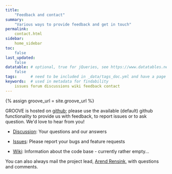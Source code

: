 ```yaml
---
title:
    "Feedback and contact"
summary:
    "Various ways to provide feedback and get in touch"
permalink:
    contact.html
sidebar:
    home_sidebar
toc: 
    false
last_updated:
    false
datatable: # optional, true for jQueries, see https://www.datatables.net/
    false
tags:      # need to be included in _data/tags_doc.yml and have a page in tags/
keywords:  # used in metadata for findability
    issues forum discussions wiki feedback contact
---
```

{% assign groove_url = site.groove_url %}

GROOVE is hosted on [github]({{groove_url}}); please use the available (default) github functionality to provide us with feedback, to report issues or to ask question. We'd love to hear from you!

- [Discussion]({{groove_url}}/../orgs/nl-utwente-groove/discussions): Your questions and our answers

- [Issues]({{groove_url}}/code/issues): Please report your bugs and feature requests

- [Wiki]({{groove_url}}/code/wiki): Information about the code base - currently rather empty...

You can also always mail the project lead, [Arend Rensink](mailto:arend.rensink@utwente.nl), with questions and comments.